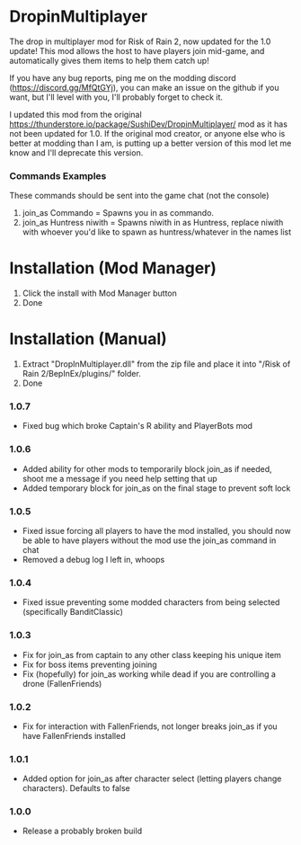 # DropinMultiplayer
The drop in multiplayer mod for Risk of Rain 2, now updated for the 1.0 update!
This mod allows the host to have players join mid-game, and automatically gives them items to help them catch up!

If you have any bug reports, ping me on the modding discord (https://discord.gg/MfQtGYj), you can make an issue on the github if you want, but I'll level with you, I'll probably forget to check it.

I updated this mod from the original https://thunderstore.io/package/SushiDev/DropinMultiplayer/ mod as it has not been updated for 1.0. If the original mod creator, or anyone else who is better at modding than I am, is putting up a better version of this mod let me know and I'll deprecate this version. 


### Commands Examples
These commands should be sent into the game chat (not the console)
  1. join_as Commando = Spawns you in as commando.
  2. join_as Huntress niwith = Spawns niwith in as Huntress, replace niwith with whoever you'd like to spawn as huntress/whatever in the names list
  
# Installation (Mod Manager)
 1. Click the install with Mod Manager button
 2. Done
 
  
# Installation (Manual)
 1. Extract "DropInMultiplayer.dll" from the zip file and place it into  "/Risk of Rain 2/BepInEx/plugins/" folder.
 2. Done

### 1.0.7
* Fixed bug which broke Captain's R ability and PlayerBots mod

### 1.0.6
* Added ability for other mods to temporarily block join_as if needed, shoot me a message if you need help setting that up
* Added temporary block for join_as on the final stage to prevent soft lock

### 1.0.5
* Fixed issue forcing all players to have the mod installed, you should now be able to have players without the mod use the join_as command in chat
* Removed a debug log I left in, whoops

### 1.0.4
* Fixed issue preventing some modded characters from being selected (specifically BanditClassic)

### 1.0.3
* Fix for join_as from captain to any other class keeping his unique item
* Fix for boss items preventing joining
* Fix (hopefully) for join_as working while dead if you are controlling a drone (FallenFriends)

### 1.0.2
* Fix for interaction with FallenFriends, not longer breaks join_as if you have FallenFriends installed


### 1.0.1
* Added option for join_as after character select (letting players change characters). Defaults to false

### 1.0.0
* Release a probably broken build
